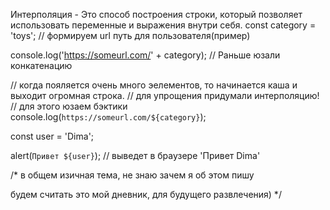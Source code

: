 Интерполяция  - Это способ построения строки, который позволяет использовать переменные и выражения внутри себя.
const category = 'toys';    // формируем url путь для пользователя(пример)

console.log('https://someurl.com/' + category); // Раньше юзали конкатенацию

// когда пояляется очень много эелементов, то начинается каша и выходит огромная строка.
// для упрощения придумали интерполяцию!
// для этого юзаем бэктики
console.log(`https://someurl.com/${category}`);

const user = 'Dima';

alert(`Привет ${user}`); // выведет в браузере 'Привет Dima'


/* в общем изичная тема, не знаю зачем я об этом пишу

будем считать это мой дневник, для будущего развлечения)
*/
